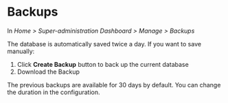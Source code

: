 # Backups

In *Home > Super-administration Dashboard > Manage > Backups*

The database is automatically saved twice a day. If you want to save manually:

1. Click **Create Backup** button to back up the current database
2. Download the Backup

The previous backups are available for 30 days by default. You can change the duration in the configuration.
